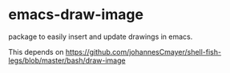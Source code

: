 # emacs-draw-image
package to easily insert and update drawings in emacs.

This depends on https://github.com/johannesCmayer/shell-fish-legs/blob/master/bash/draw-image
